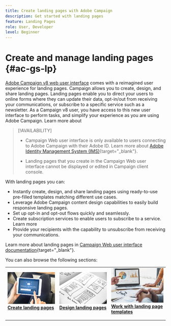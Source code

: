 ```yaml
---
title: Create landing pages with Adobe Campaign
description: Get started with landing pages
feature: Landing Pages
role: User, Developer
level: Beginner
---
```

# Create and manage landing pages {#ac-gs-lp}

[Adobe Campaign v8 web user interface](../start/campaign-ui.md#campaign-web-user-interface-ac-web-ui) comes with a reimagined user experience for landing pages. Campaign allows you to create, design, and share landing pages. Landing pages enable you to direct your users to online forms where they can update their data, opt-in/out from receiving your communications, or subscribe to a specific service such as a newsletter. As a Campaign v8 user, you have access to this new user interface to perform tasks, and simplify your experience as you are using Adobe Campaign. Learn more about 


>[!AVAILABILITY]
>
>* Campaign Web user interface is only available to users connecting to Adobe Campaign with their Adobe ID. Learn more about [Adobe Identity Management System (IMS)](https://helpx.adobe.com/enterprise/using/identity.html){target="_blank"}.
>
>* Landing pages that you create in the Campaign Web user interface cannot be displayed or edited in Campaign client console.
>

With landing pages you can:

* Instantly create, design, and share landing pages using ready-to-use pre-filled templates matching different use cases.
* Leverage Adobe Campaign content design capabilities to easily build responsive landing pages.
* Set up opt-in and opt-out flows quickly and seamlessly. 
* Create subscription services to enable users to subscribe to a service. Learn more
* Provide your recipients with the capability to unsubscribe from receiving your communications. 


Learn more about landing pages in [Campaign Web user interface documentation](https://experienceleague.adobe.com/en/docs/campaign-web/v8/landing-pages/get-started-lp){target="_blank"}.

You can also browse the following sections:

<table style="table-layout:fixed"><tr style="border: 0;">
<td>
<a href="https://experienceleague.adobe.com/en/docs/campaign-web/v8/landing-pages/create-lp">
<img alt="Lead" src="assets/do-not-localize/lp-subscription.jpeg">
</a>
<div><a href="https://experienceleague.adobe.com/en/docs/campaign-web/v8/landing-pages/create-lp"><strong>Create landing pages</strong>
</div>
<p>
</td>
<td>
<a href="https://experienceleague.adobe.com/en/docs/campaign-web/v8/landing-pages/lp-content">
<img alt="Validation" src="assets/do-not-localize//lp-design.jpg">
</a>
<div>
<a href="https://experienceleague.adobe.com/en/docs/campaign-web/v8/landing-pages/lp-content"><strong>Design landing pages</strong></a>
</div>
<p>
</td>
<td>
<a href="https://experienceleague.adobe.com/en/docs/campaign-web/v8/landing-pages/lp-templates">
<img alt="Validation" src="assets/do-not-localize/lp-reporting.jpg">
</a>
<div>
<a href="https://experienceleague.adobe.com/en/docs/campaign-web/v8/landing-pages/lp-templates"><strong>Work with landing page templates</strong></a>
</div>
<p>
</td>
</tr></table>
